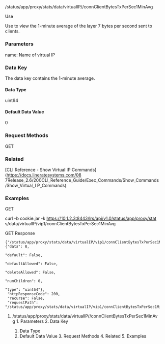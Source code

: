 ##
/status/app/proxy/stats/data/virtualIP/<name>/connClientBytesTxPerSec1MinAvg

Use

Use to view the 1-minute average of the layer 7 bytes per second sent to
clients.

### Parameters

name: Name of virtual IP

### Data Key

The data key contains the 1-minute average.

#### Data Type

uint64

#### Default Data Value

0

### Request Methods

GET

### Related

[CLI Reference - Show Virtual IP Commands](https://docs.lineratesystems.com/08
7Release_2.6/200CLI_Reference_Guide/Exec_Commands/Show_Commands/Show_Virtual_I
P_Commands)

### Examples

GET

curl -b cookie.jar -k https://10.1.2.3:8443/lrs/api/v1.0/status/app/proxy/stat
s/data/virtualIP/vip1/connClientBytesTxPerSec1MinAvg

GET Response

    
    
    {"/status/app/proxy/stats/data/virtualIP/vip1/connClientBytesTxPerSec1MinAvg": {"data": 0,
                                                                                       "default": False,
                                                                                       "defaultAllowed": False,
                                                                                       "deleteAllowed": False,
                                                                                       "numChildren": 0,
                                                                                       "type": "uint64"},
     "httpResponseCode": 200,
     "recurse": False,
     "requestPath": "/status/app/proxy/stats/data/virtualIP/vip1/connClientBytesTxPerSec1MinAvg"}
    

  1. /status/app/proxy/stats/data/virtualIP/<name>/connClientBytesTxPerSec1MinAvg
    1. Parameters
    2. Data Key
      1. Data Type
      2. Default Data Value
    3. Request Methods
    4. Related
    5. Examples

